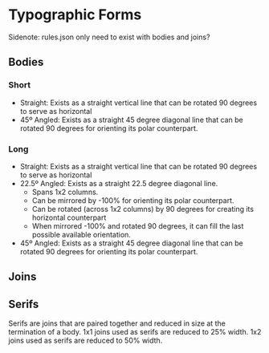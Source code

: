 # Typographic Forms

Sidenote: rules.json only need to exist with bodies and joins?

## Bodies

### Short

* Straight: Exists as a straight vertical line that can be rotated 90 degrees to serve as horizontal
* 45º Angled: Exists as a straight 45 degree diagonal line that can be rotated 90 degrees for orienting its polar counterpart.

### Long

* Straight: Exists as a straight vertical line that can be rotated 90 degrees to serve as horizontal
* 22.5º Angled: Exists as a straight 22.5 degree diagonal line.
  * Spans 1x2 columns.
  * Can be mirrored by -100% for orienting its polar counterpart.
  * Can be rotated (across 1x2 columns) by 90 degrees for creating its horizontal counterpart
  * When mirrored -100% and rotated 90 degrees, it can fill the last possible available orientation.
* 45º Angled: Exists as a straight 45 degree diagonal line that can be rotated 90 degrees for orienting its polar counterpart.

## Joins

## Serifs

Serifs are joins that are paired together and reduced in size at the termination of a body. 1x1 joins used as serifs are reduced to 25% width. 1x2 joins used as serifs are reduced to 50% width.
